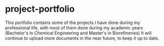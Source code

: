 # project-portfolio
This portfolio contains some of the projects I have done during my professional life, with most of them done during my academic years (Bachelor's in Chemical Engineering and Master's in Biorefineries)  It will continue to upload more documents in the near future, to keep it up to date. 
